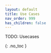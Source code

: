 ```yaml
---
layout: default
title: Use Cases
nav_order: 999
has_children: false
---
```


TODO: Usecases

{: .no_toc }


